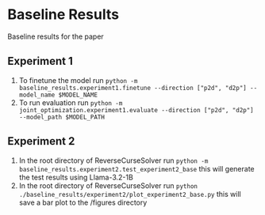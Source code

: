 # Baseline Results
Baseline results for the paper

## Experiment 1
1. To finetune the model run ```python -m baseline_results.experiment1.finetune --direction ["p2d", "d2p"] --model_name $MODEL_NAME```
2. To run evaluation run ```python -m joint_optimization.experiment1.evaluate --direction ["p2d", "d2p"] --model_path $MODEL_PATH```

## Experiment 2
1. In the root directory of ReverseCurseSolver run ```python -m baseline_results.experiment2.test_experiment2_base``` this will generate the test results using Llama-3.2-1B
2. In the root directory of ReverseCurseSolver run ```python ./baseline_results/experiment2/plot_experiment2_base.py``` this will save a bar plot to the /figures directory